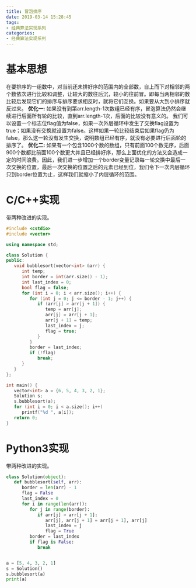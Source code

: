 ```yaml
---
title: 冒泡排序
date: 2019-03-14 15:28:45
tags:
- 经典算法实现系列
categories:
- 经典算法实现系列
---
```


# 基本思想
在要排序的一组数中，对当前还未排好序的范围内的全部数，自上而下对相邻的两个数依次进行比较和调整，让较大的数往后沉，较小的往前冒。即每当两相邻的数比较后发现它们的排序与排序要求相反时，就将它们互换。如果要从大到小排序就反过来。
**优化一:**
如果没有到第arr.length-1次数组已经有序，冒泡算法仍然会继续进行后面所有轮的比较，直到arr.length-1次，后面的比较没有意义的。
我们可以设置一个标志位flag值为false，如果一次外层循环中发生了交换flag设置为true；如果没有交换就设置为false。这样如果一轮比较结束后如果flag仍为false，那么这一轮没有发生交换，说明数组已经有序，就没有必要进行后面轮的排序了。
**优化二:**
如果有一个包含1000个数的数组，只有前面100个数无序，后面900个数都比前面100个数更大并且已经排好序，那么上面优化的方法又会造成一定的时间浪费。因此，我们进一步增加一个border变量记录每一轮交换中最后一次交换的位置，最后一次交换的位置之后的元素已经到位，我们令下一次内层循环只到border位置为止，这样我们就缩小了内层循环的范围。
# C/C++实现
带两种改进的实现。
```cpp
#include <cstdio>
#include <vector>

using namespace std;

class Solution {
public:
   void bubblesort(vector<int> &arr) {
      int temp;
      int border = int(arr.size() - 1);
      int last_index = 0;
      bool flag = false;
      for (int i = 0; i < arr.size(); i++) {
         for (int j = 0; j <= border - 1; j++) {
            if (arr[j] > arr[j + 1]) {
               temp = arr[j];
               arr[j] = arr[j + 1];
               arr[j + 1] = temp;
               last_index = j;
               flag = true;
            }
         }
         border = last_index;
         if (!flag)
            break;
      }
   }
};

int main() {
   vector<int> a = {6, 5, 4, 3, 2, 1};
   Solution s;
   s.bubblesort(a);
   for (int i = 0; i < a.size(); i++)
      printf("%d ", a[i]);
   return 0;
}
```
# Python3实现
带两种改进的实现。
```python
class Solution(object):
   def bubblesort(self, arr):
      border = len(arr) - 1
      flag = False
      last_index = 0
      for i in range(len(arr)):
         for j in range(border):
            if arr[j] > arr[j + 1]:
               arr[j], arr[j + 1] = arr[j + 1], arr[j]
               last_index = j
               flag = True
         border = last_index
         if flag is False:
            break


a = [5, 4, 3, 2, 1]
s = Solution()
s.bubblesort(a)
print(a)
```